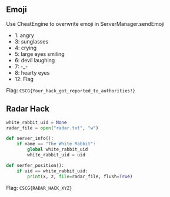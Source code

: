 ## Emoji

Use CheatEngine to overwrite emoji in ServerManager.sendEmoji

- 1: angry
- 3: sunglasses
- 4: crying
- 5: large eyes smiling
- 6: devil laughing
- 7: -_-
- 8: hearty eyes
- 12: Flag

Flag: `CSCG{Your_hack_got_reported_to_authorities!}`

## Radar Hack

```python
white_rabbit_uid = None
radar_file = open("radar.txt", "w")

def server_info():
    if name == "The White Rabbit":
        global white_rabbit_uid
        white_rabbit_uid = uid

def serfer_position():
    if uid == white_rabbit_uid:
        print(x, z, file=radar_file, flush=True)
```

Flag: `CSCG{RADAR_HACK_XYZ}`
